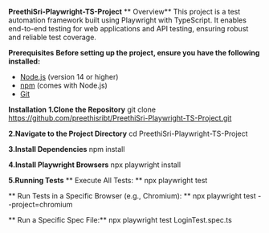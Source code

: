 **PreethiSri-Playwright-TS-Project**
** Overview**
This project is a test automation framework built using Playwright with TypeScript.
It enables end-to-end testing for web applications and API testing, ensuring robust and reliable test coverage.

**Prerequisites**
**Before setting up the project, ensure you have the following installed:**
-	[Node.js](https://nodejs.org/en/download/) (version 14 or higher)
-	[npm](https://www.npmjs.com/get-npm) (comes with Node.js)
-	[Git](https://git-scm.com/downloads)

**Installation**
**1.Clone the Repository**
        git clone https://github.com/preethisribt/PreethiSri-Playwright-TS-Project.git

**2.Navigate to the Project Directory**
        cd PreethiSri-Playwright-TS-Project

**3.Install Dependencies**
        npm install

**4.Install Playwright Browsers**
        npx playwright install

**5.Running Tests**
  ** Execute All Tests: **
        npx playwright test

  ** Run Tests in a Specific Browser (e.g., Chromium):  **
        npx playwright test --project=chromium

  ** Run a Specific Spec File:** 
        npx playwright test LoginTest.spec.ts 